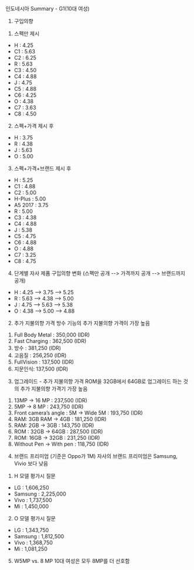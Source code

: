 인도네시아 Summary - G1(10대 여성)

1. 구입의향
1) 스펙만 제시
- H : 4.25
- C1 : 5.63
- C2 : 6.25
- R : 5.63
- C3 : 4.50
- C4 : 4.88
- J : 4.75
- C5 : 4.88
- C6 : 4.25
- O : 4.38
- C7 : 3.63
- C8 : 4.50

2) 스펙+가격 제시 후
- H : 3.75
- R : 4.38
- J : 5.63
- O : 5.00

3) 스펙+가격+브랜드 제시 후
- H : 5.25
- C1 : 4.88
- C2 : 5.00
- H-Plus : 5.00
- A5 2017 : 3.75
- R : 5.00
- C3 : 4.38
- C4 : 4.88
- J : 5.38
- C5 : 4.75
- C6 : 4.88
- O : 4.88
- C7 : 3.25
- C8 : 4.75

4) 단계별 자사 제품 구입의향 변화 (스펙만 공개 --> 가격까지 공개 --> 브랜드까지 공개)
- H : 4.25 --> 3.75 --> 5.25
- R : 5.63 --> 4.38 --> 5.00
- J : 4.75 --> 5.63 --> 5.38
- O : 4.38 --> 5.00 --> 4.88


2. 추가 지불의향 가격
방수 기능의 추가 지불의향 가격이 가장 높음
1) Full Body Metal :  350,000  (IDR)
2) Fast Charging :  362,500 (IDR)
3) 방수 :  381,250 (IDR)
4) 고음질 :  256,250  (IDR)
5) FullVision : 137,500 (IDR)
6) 지문인식: 137,500 (IDR)


3. 업그레이드 - 추가 지불의향 가격
ROM을 32GB에서 64GB로 업그레이드 하는 것의 추가 지불의향 가격기 가장 높음
1) 13MP -> 16 MP :  237,500 (IDR)
2) 5MP -> 8 MP :  243,750 (IDR)
3) Front camera’s angle : 5M -> Wide 5M :  193,750 (IDR)
4) RAM: 3GB RAM -> 4GB :  181,250 (IDR)
5) RAM: 2GB -> 3GB : 143,750 (IDR)
6) ROM : 32GB -> 64GB :  287,500 (IDR)
7) ROM: 16GB -> 32GB : 231,250 (IDR)
8) Without Pen -> With pen :  118,750 (IDR)


4. 브랜드 프리미엄 (기준은 Oppo가 1M)
자사의 브랜드 프리미엄은 Samsung, Vivio 보다 낮음
1) H 모델 평가시 질문
- LG :  1,606,250 
- Samsung :  2,225,000 
- Vivo :  1,737,500 
- Mi :  1,450,000 

2) O 모델 평가시 질문
 - LG : 1,343,750 
 - Samsung : 1,812,500 
 - Vivo : 1,368,750 
- Mi : 1,081,250 


5. W5MP vs. 8 MP
10대 여성은 모두 8MP를 더 선호함



